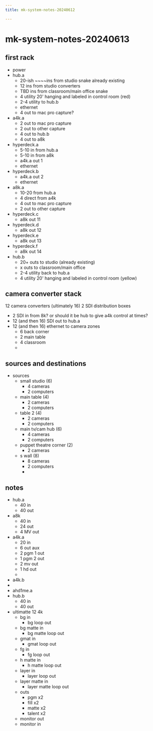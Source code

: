 ```yaml
---
title: mk-system-notes-20240612

---
```


# mk-system-notes-20240613


## first rack

- power
- hub.a
    - 20-ish ~~~~ins from studio snake already existing
    - 12 ins from studio converters
    - TBD ins from classroom/main office snake
    - 4 utility 20' hanging and labeled in control room (red)
    - 2-4 utility to hub.b
    - ethernet
    - 4 out to mac pro capture?
- a4k.a
    - 2 out to mac pro capture
    - 2 out to other capture
    - 4 out to hub.b
    - 4 out to a8k
- hyperdeck.a
    - 5-10 in from hub.a
    - 5-10 in from a8k
    - a4k.a out 1
    - ethernet
- hyperdeck.b
    - a4k.a out 2
    - ethernet
- a8k.a
    - 10-20 from hub.a
    - 4 direct from a4k
    - 4 out to mac pro capture
    - 2 out to other capture
- hyperdeck.c
    - a8k out 11
- hyperdeck.d
    - a8k out 12
- hyperdeck.e
    - a8k out 13
- hyperdeck.f
    - a8k out 14
- hub.b
    - 20+ outs to studio (already existing)
    - x outs to classroom/main office
    - 2-4 utility back to hub.a
    - 4 utility 20' hanging and labeled in control room (yellow)

## camera converter stack

12 camera converters (ultimately 16)
2 SDI distribution boxes

- 2 SDI in from 8k? or should it be hub to give a4k control at times?
- 12 (and then 16) SDI out to hub.a
- 12 (and then 16) ethernet to camera zones
    - 6 back corner
    - 2 main table
    - 4 classroom
    - 



## sources and destinations

- sources
    - small studio (6)
        - 4 cameras
        - 2 computers
    - main table (4)
        - 2 cameras
        - 2 computers
    - table 2 (4)
        - 2 cameras
        - 2 computers
    - main tv/cam hub (6)
        - 4 cameras
        - 2 computers
    - puppet theatre corner (2)
        - 2 cameras
    - s wall (8)
        - 8 cameras
        - 2 computers
        - 

## notes
- hub.a
    - 40 in
    - 40 out
- a8k
    - 40 in
    - 24 out
    - 4 MV out
- a4k.a
    - 20 in
    - 6 out aux
    - 2 pgm 1 out
    - 1 pgm 2 out
    - 2 mv out
    - 1 hd out
    - 
- a4k.b
- 
- ahd1me.a
- hub.b
    - 40 in
    - 40 out
- ultimatte 12 4k
    - bg in
        - bg loop out
    - bg matte in
        - bg matte loop out
    - gmat in
        - gmat loop out
    - fg in
        - fg loop out
    - h matte in
        - h matte loop out
    - layer in
        - layer loop out
    - layer matte in
        - layer matte loop out
    - outs
        - pgm x2
        - fill x2
        - matte x2
        - talent x2
    - monitor out
    - monitor in